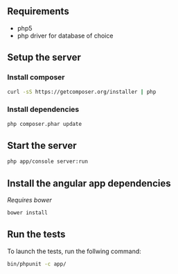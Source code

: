 ## Requirements

* php5
* php driver for database of choice

## Setup the server

### Install composer
```bash
curl -sS https://getcomposer.org/installer | php
```

### Install dependencies

```bash
php composer.phar update
```

## Start the server

```bash
php app/console server:run
```

## Install the angular app dependencies

*Requires bower*

```bash
bower install
```

## Run the tests
To launch the tests, run the follwing command:

```bash
bin/phpunit -c app/
```
